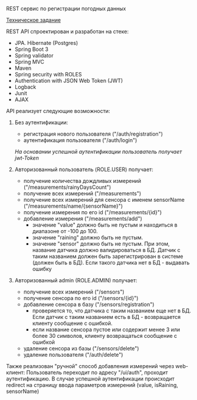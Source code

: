 REST сервис по регистрации погодных данных

[Техническое задание](./ТЗ.pdf)

REST API спроектирован и разработан на стеке:
* JPA. Hibernate (Postgres)
* Spring Boot 3
* Spring validator
* Spring MVC
* Maven
* Spring security with ROLES
* Authentication with JSON Web Token (JWT)
* Logback
* Junit
* AJAX

API реализует следующие возможности:
1. Без аутентификации:
   - регистрация нового пользователя ("/auth/registration")
   - аутентификация пользователя ("/auth/login")
   
   _На основании успешной аутентификации пользователь получает jwt-Token_
2. Авторизованный пользователь (ROLE.USER) получает:
   - получение количества дождливых измерений ("/measurements/rainyDaysCount")
   - получение всех измерений ("/measurements")
   - получение всех измерений для сенсора с именем sensorName ("/measurements/name/{sensorName}")
   - получение измерения по его id ("/measurements/{id}")
   - добавление измерения ("/measurements/add")
     - значение "value" должно быть не пустым и находиться в диапазоне от -100 до 100. 
     - значение "raining" должно быть не пустым.
     - значение "sensor" должно быть не пустым. При этом, название датчика должно валидироваться в БД. Датчик с таким названием должен быть зарегистрирован в системе (должен быть в БД). Если такого датчика нет в БД - выдавать ошибку
3. Авторизованный admin (ROLE.ADMIN) получает:
   - получение всех измерений ("/sensors")
   - получение сенсора по его id ("/sensors/{id}")
   - добавление сенсора в базу ("/sensors/registration")
     - проверяется то, что датчика с таким названием еще нет в БД. Если датчик с таким названием есть в БД - возвращается клиенту сообщение с ошибкой. 
     - если название сенсора пустое или содержит менее 3 или более 30 символов, клиенту возвращаться сообщение с ошибкой 
   - удаление сенсора из базы ("/sensors/delete")
   - удаление пользователя ("/auth/delete")

Также реализован "ручной" способ добавления измерений через web-клиент:
Пользователь переходит по адресу "/ui/auth", проходит аутентификацию.
В случае успешной аутентификации происходит redirect на страницу ввода параметров измерений (value, isRaining, sensorName)
